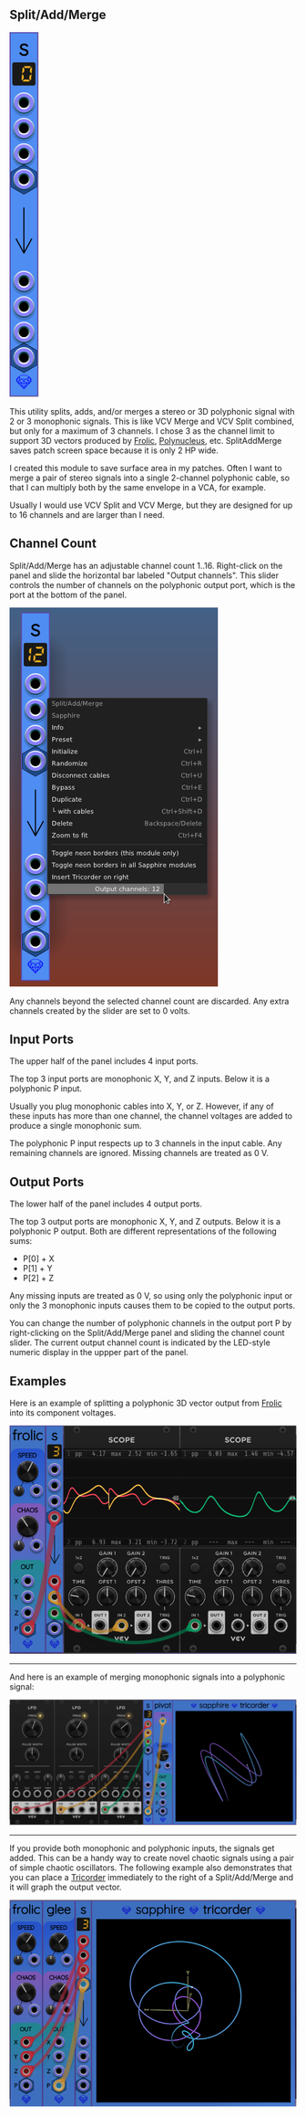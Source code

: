 ## Split/Add/Merge

![Split/Add/Merge](images/splitAddMerge.png)

This utility splits, adds, and/or merges a stereo or 3D polyphonic signal with 2 or 3 monophonic signals.
This is like VCV Merge and VCV Split combined, but only for a maximum of 3 channels.
I chose 3 as the channel limit to support 3D vectors produced by
[Frolic](Frolic.md), [Polynucleus](Polynucleus.md), etc.
SplitAddMerge saves patch screen space because it is only 2 HP wide.

I created this module to save surface area in my patches.
Often I want to merge a pair of stereo signals into a single 2-channel polyphonic cable,
so that I can multiply both by the same envelope in a VCA, for example.

Usually I would use VCV Split and VCV Merge, but they are designed for up to 16 channels
and are larger than I need.

## Channel Count

Split/Add/Merge has an adjustable channel count 1..16. Right-click on the panel and slide the horizontal bar labeled "Output channels". This slider controls the number of channels on the polyphonic output port, which is the port at the bottom of the panel.

![Split/Add/Merge channel count control](images/split_channel_count.png)

Any channels beyond the selected channel count are discarded. Any extra channels created by the slider are set to 0 volts.

## Input Ports

The upper half of the panel includes 4 input ports.

The top 3 input ports are monophonic X, Y, and Z inputs.
Below it is a polyphonic P input.

Usually you plug monophonic cables into X, Y, or Z.
However, if any of these inputs has more than one channel, the channel voltages
are added to produce a single monophonic sum.

The polyphonic P input respects up to 3 channels in the input cable.
Any remaining channels are ignored.
Missing channels are treated as 0&nbsp;V.

## Output Ports

The lower half of the panel includes 4 output ports.

The top 3 output ports are monophonic X, Y, and Z outputs.
Below it is a polyphonic P output.
Both are different representations of the following sums:

* P[0] + X
* P[1] + Y
* P[2] + Z

Any missing inputs are treated as 0&nbsp;V, so using only the polyphonic input or only
the 3 monophonic inputs causes them to be copied to the output ports.

You can change the number of polyphonic channels in the output port P by right-clicking
on the Split/Add/Merge panel and sliding the channel count slider. The current output channel count is indicated by the LED-style numeric display in the uppper part of the panel.

## Examples

Here is an example of splitting a polyphonic 3D vector output from [Frolic](Frolic.md)
into its component voltages.

![Splitter example](images/sam_split_example.png)

---

And here is an example of merging monophonic signals into a polyphonic signal:

![Merge example](images/sam_merge_example.png)

---

If you provide both monophonic and polyphonic inputs, the signals get added.
This can be a handy way to create novel chaotic signals using a pair of simple chaotic oscillators.
The following example also demonstrates that you can place a [Tricorder](Tricoder.md)
immediately to the right of a Split/Add/Merge and it will graph the output vector.

![Adder example](images/sam_add_example.png)
